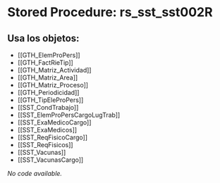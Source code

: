 # Stored Procedure: rs_sst_sst002R

## Usa los objetos:
- [[GTH_ElemProPers]]
- [[GTH_FactRieTip]]
- [[GTH_Matriz_Actividad]]
- [[GTH_Matriz_Area]]
- [[GTH_Matriz_Proceso]]
- [[GTH_Periodicidad]]
- [[GTH_TipEleProPers]]
- [[SST_CondTrabajo]]
- [[SST_ElemProPersCargoLugTrab]]
- [[SST_ExaMedicoCargo]]
- [[SST_ExaMedicos]]
- [[SST_ReqFisicoCargo]]
- [[SST_ReqFisicos]]
- [[SST_Vacunas]]
- [[SST_VacunasCargo]]

*No code available.*
